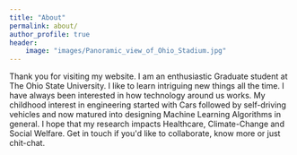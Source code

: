 ```yaml
---
title: "About"
permalink: about/
author_profile: true
header:
    image: "images/Panoramic_view_of_Ohio_Stadium.jpg"
---
```



Thank you for visiting my website. I am an enthusiastic Graduate student at The Ohio State University.
I like to learn intriguing new things all the time. I have always been interested in 
how technology around us works. My childhood interest in engineering started with 
Cars followed by self-driving vehicles and now matured into designing 
Machine Learning Algorithms in general. I hope that my research impacts 
Healthcare, Climate-Change and Social Welfare. Get in touch if you'd like to 
collaborate, know more or just chit-chat.